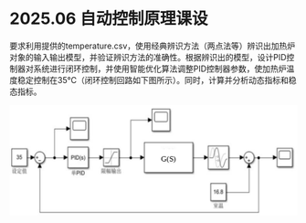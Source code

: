 # 2025.06 自动控制原理课设
要求利用提供的temperature.csv，使用经典辨识方法（两点法等）辨识出加热炉对象的输入输出模型，并验证辨识方法的准确性。根据辨识出的模型，设计PID控制器对系统进行闭环控制，并使用智能优化算法调整PID控制器参数，使加热炉温度稳定控制在35℃（闭环控制回路如下图所示）。同时，计算并分析动态指标和稳态指标。

![image1](闭环控制回路.svg)
